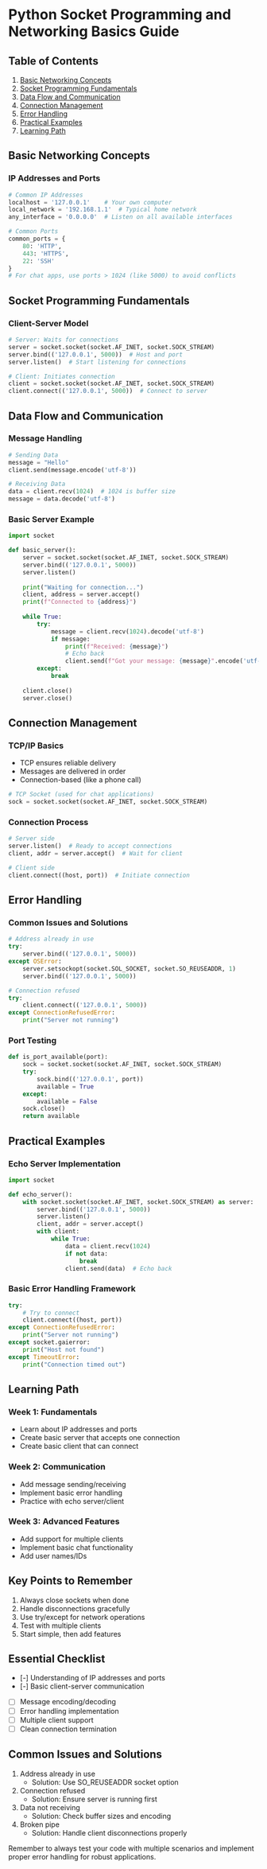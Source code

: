 # Python Socket Programming and Networking Basics Guide

## Table of Contents
1. [Basic Networking Concepts](#basic-networking-concepts)
2. [Socket Programming Fundamentals](#socket-programming-fundamentals)
3. [Data Flow and Communication](#data-flow-and-communication)
4. [Connection Management](#connection-management)
5. [Error Handling](#error-handling)
6. [Practical Examples](#practical-examples)
7. [Learning Path](#learning-path)

## Basic Networking Concepts

### IP Addresses and Ports
```python
# Common IP Addresses
localhost = '127.0.0.1'    # Your own computer
local_network = '192.168.1.1'  # Typical home network
any_interface = '0.0.0.0'  # Listen on all available interfaces

# Common Ports
common_ports = {
    80: 'HTTP',
    443: 'HTTPS',
    22: 'SSH'
}
# For chat apps, use ports > 1024 (like 5000) to avoid conflicts
```

## Socket Programming Fundamentals

### Client-Server Model
```python
# Server: Waits for connections
server = socket.socket(socket.AF_INET, socket.SOCK_STREAM)
server.bind(('127.0.0.1', 5000))  # Host and port
server.listen()  # Start listening for connections

# Client: Initiates connection
client = socket.socket(socket.AF_INET, socket.SOCK_STREAM)
client.connect(('127.0.0.1', 5000))  # Connect to server
```

## Data Flow and Communication

### Message Handling
```python
# Sending Data
message = "Hello"
client.send(message.encode('utf-8'))

# Receiving Data
data = client.recv(1024)  # 1024 is buffer size
message = data.decode('utf-8')
```

### Basic Server Example
```python
import socket

def basic_server():
    server = socket.socket(socket.AF_INET, socket.SOCK_STREAM)
    server.bind(('127.0.0.1', 5000))
    server.listen()
    
    print("Waiting for connection...")
    client, address = server.accept()
    print(f"Connected to {address}")
    
    while True:
        try:
            message = client.recv(1024).decode('utf-8')
            if message:
                print(f"Received: {message}")
                # Echo back
                client.send(f"Got your message: {message}".encode('utf-8'))
        except:
            break
            
    client.close()
    server.close()
```

## Connection Management

### TCP/IP Basics
- TCP ensures reliable delivery
- Messages are delivered in order
- Connection-based (like a phone call)

```python
# TCP Socket (used for chat applications)
sock = socket.socket(socket.AF_INET, socket.SOCK_STREAM)
```

### Connection Process
```python
# Server side
server.listen()  # Ready to accept connections
client, addr = server.accept()  # Wait for client

# Client side
client.connect((host, port))  # Initiate connection
```

## Error Handling

### Common Issues and Solutions
```python
# Address already in use
try:
    server.bind(('127.0.0.1', 5000))
except OSError:
    server.setsockopt(socket.SOL_SOCKET, socket.SO_REUSEADDR, 1)
    server.bind(('127.0.0.1', 5000))

# Connection refused
try:
    client.connect(('127.0.0.1', 5000))
except ConnectionRefusedError:
    print("Server not running")
```

### Port Testing
```python
def is_port_available(port):
    sock = socket.socket(socket.AF_INET, socket.SOCK_STREAM)
    try:
        sock.bind(('127.0.0.1', port))
        available = True
    except:
        available = False
    sock.close()
    return available
```

## Practical Examples

### Echo Server Implementation
```python
import socket

def echo_server():
    with socket.socket(socket.AF_INET, socket.SOCK_STREAM) as server:
        server.bind(('127.0.0.1', 5000))
        server.listen()
        client, addr = server.accept()
        with client:
            while True:
                data = client.recv(1024)
                if not data:
                    break
                client.send(data)  # Echo back
```

### Basic Error Handling Framework
```python
try:
    # Try to connect
    client.connect((host, port))
except ConnectionRefusedError:
    print("Server not running")
except socket.gaierror:
    print("Host not found")
except TimeoutError:
    print("Connection timed out")
```

## Learning Path

### Week 1: Fundamentals
- Learn about IP addresses and ports
- Create basic server that accepts one connection
- Create basic client that can connect

### Week 2: Communication
- Add message sending/receiving
- Implement basic error handling
- Practice with echo server/client

### Week 3: Advanced Features
- Add support for multiple clients
- Implement basic chat functionality
- Add user names/IDs

## Key Points to Remember
1. Always close sockets when done
2. Handle disconnections gracefully
3. Use try/except for network operations
4. Test with multiple clients
5. Start simple, then add features

## Essential Checklist
- [-] Understanding of IP addresses and ports
- [-] Basic client-server communication
- [ ] Message encoding/decoding
- [ ] Error handling implementation
- [ ] Multiple client support
- [ ] Clean connection termination

## Common Issues and Solutions
1. Address already in use
   - Solution: Use SO_REUSEADDR socket option
2. Connection refused
   - Solution: Ensure server is running first
3. Data not receiving
   - Solution: Check buffer sizes and encoding
4. Broken pipe
   - Solution: Handle client disconnections properly

Remember to always test your code with multiple scenarios and implement proper error handling for robust applications.
